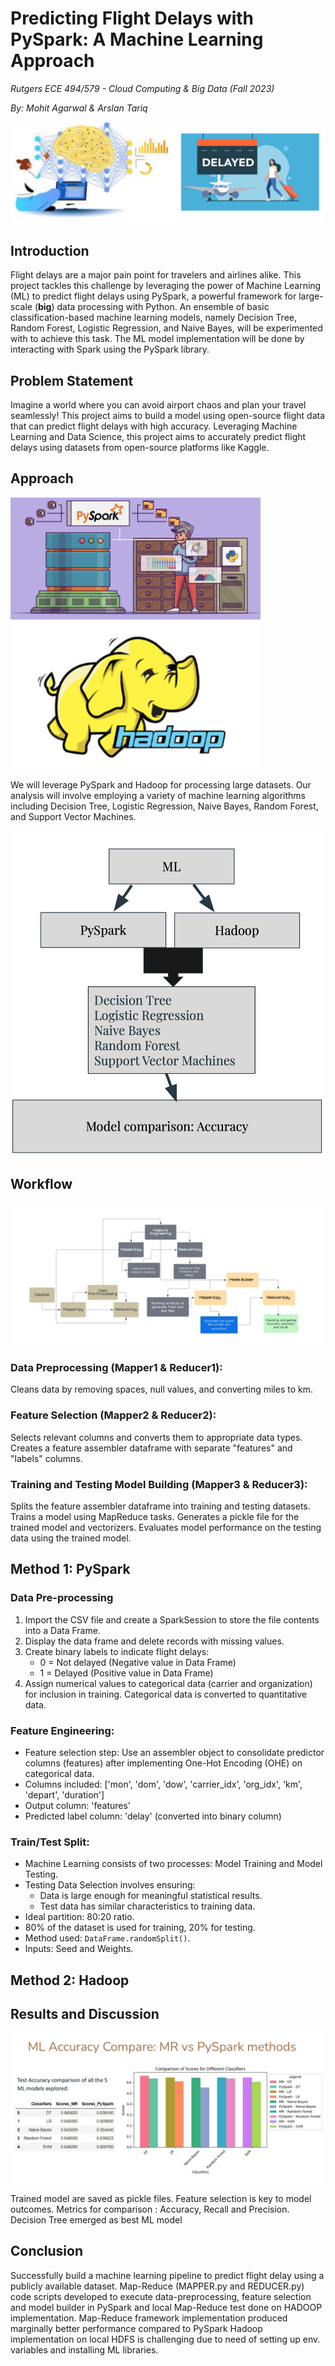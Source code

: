 # **Predicting Flight Delays with PySpark: A Machine Learning Approach**

*Rutgers ECE 494/579 - Cloud Computing & Big Data (Fall 2023)*

*By: Mohit Agarwal & Arslan Tariq*

![Intro Background](Intro_Background.png)
## Introduction
Flight delays are a major pain point for travelers and airlines alike. This project tackles this challenge by leveraging the power of Machine Learning (ML) to predict flight delays using PySpark, a powerful framework for large-scale (**big**) data processing with Python. An ensemble of basic classification-based machine learning models, namely Decision Tree, Random Forest, Logistic Regression, and Naive Bayes, will be experimented with to achieve this task. The ML model implementation will be done by interacting with Spark using the PySpark library.

## Problem Statement

Imagine a world where you can avoid airport chaos and plan your travel seamlessly!  This project aims to build a model using open-source flight data that can predict flight delays with high accuracy. Leveraging Machine Learning and Data Science, this project aims to accurately predict flight delays using datasets from open-source platforms like Kaggle.

## Approach

<img src="PySpark_Pic.png" alt="PySpark" width="400"/> <img src="Hadoop_Pic.png" alt="Hadoop" width="400"/>

We will leverage PySpark and Hadoop for processing large datasets. Our analysis will involve employing a variety of machine learning algorithms including Decision Tree, Logistic Regression, Naive Bayes, Random Forest, and Support Vector Machines.

<img src="ML_Explanation_Pic.png" alt="ML Explanation" width="600"/>

## Workflow

![Intro Background](Workflow_Diagram.png)

### Data Preprocessing (Mapper1 & Reducer1):
Cleans data by removing spaces, null values, and converting miles to km.

### Feature Selection (Mapper2 & Reducer2):
Selects relevant columns and converts them to appropriate data types.
Creates a feature assembler dataframe with separate "features" and "labels" columns.

### Training and Testing Model Building (Mapper3 & Reducer3):
Splits the feature assembler dataframe into training and testing datasets.
Trains a model using MapReduce tasks.
Generates a pickle file for the trained model and vectorizers.
Evaluates model performance on the testing data using the trained model.

## Method 1: PySpark

### Data Pre-processing

1. Import the CSV file and create a SparkSession to store the file contents into a Data Frame.
2. Display the data frame and delete records with missing values.
3. Create binary labels to indicate flight delays:
   - 0 = Not delayed (Negative value in Data Frame)
   - 1 = Delayed (Positive value in Data Frame)
4. Assign numerical values to categorical data (carrier and organization) for inclusion in training. Categorical data is converted to quantitative data.

### Feature Engineering:

- Feature selection step: Use an assembler object to consolidate predictor columns (features) after implementing One-Hot Encoding (OHE) on categorical data.
- Columns included: ['mon', 'dom', 'dow', 'carrier_idx', 'org_idx', 'km', 'depart', 'duration']
- Output column: 'features'
- Predicted label column: 'delay' (converted into binary column)

### Train/Test Split:

- Machine Learning consists of two processes: Model Training and Model Testing.
- Testing Data Selection involves ensuring:
  - Data is large enough for meaningful statistical results.
  - Test data has similar characteristics to training data.
- Ideal partition: 80:20 ratio.
- 80% of the dataset is used for training, 20% for testing.
- Method used: `DataFrame.randomSplit()`.
- Inputs: Seed and Weights.


## Method 2: Hadoop


## Results and Discussion

![Intro Background](Result_Pic.png)

Trained model are saved as pickle files. 
Feature selection is key to model outcomes. 
Metrics for comparison : Accuracy, Recall and Precision. 
Decision Tree emerged as best ML model

## Conclusion
Successfully build a machine learning pipeline to predict flight delay using a publicly  available dataset.
Map-Reduce (MAPPER.py and REDUCER.py) code scripts developed to execute data-preprocessing, feature selection and model builder in PySpark and local Map-Reduce test done on HADOOP implementation.
Map-Reduce framework implementation produced marginally better performance compared to PySpark
Hadoop implementation on local HDFS is challenging due to need of setting up env. variables and installing ML libraries. 





